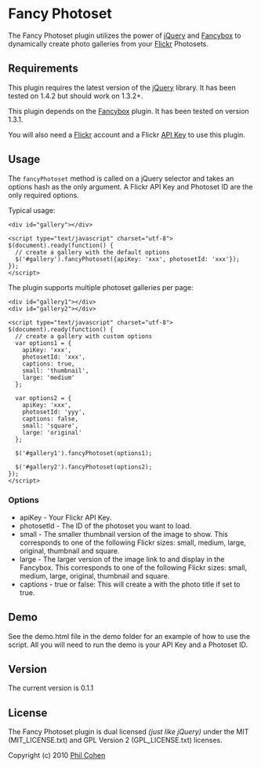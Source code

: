 # Fancy Photoset

The Fancy Photoset plugin utilizes the power of [jQuery](http://jquery.com) and [Fancybox](http://fancybox.net) to dynamically create photo galleries from your [Flickr](http://flickr.com) Photosets.


## Requirements

This plugin requires the latest version of the  [jQuery](http://jquery.com) library. It has been tested on 1.4.2 but should work on 1.3.2+.

This plugin depends on the [Fancybox](http://fancybox.net) plugin. It has been tested on version 1.3.1.

You will also need a [Flickr](http://flickr.com) account and a Flickr [API Key](http://www.flickr.com/services/api/misc.api_keys.html) to use this plugin.

## Usage

The `fancyPhotoset` method is called on a jQuery selector and takes an options hash as the only argument. A Flickr API Key and Photoset ID are the only required options.

Typical usage:

    <div id="gallery"></div>

    <script type="text/javascript" charset="utf-8">
    $(document).ready(function() {
      // create a gallery with the default options
      $('#gallery').fancyPhotoset({apiKey: 'xxx', photosetId: 'xxx'});
    });
    </script>

The plugin supports multiple photoset galleries per page:

    <div id="gallery1"></div>
    <div id="gallery2"></div>

    <script type="text/javascript" charset="utf-8">
    $(document).ready(function() {
      // create a gallery with custom options
      var options1 = {
        apiKey: 'xxx',
        photosetId: 'xxx',
        captions: true,
        small: 'thumbnail',
        large: 'medium'
      };

      var options2 = {
        apiKey: 'xxx',
        photosetId: 'yyy',
        captions: false,
        small: 'square',
        large: 'original'
      };

      $('#gallery1').fancyPhotoset(options1);

      $('#gallery2').fancyPhotoset(options2);
    });
    </script>


### Options

* apiKey - Your Flickr API Key.
* photosetId - The ID of the photoset you want to load.
* small - The smaller thumbnail version of the image to show. This corresponds to one of the following Flickr sizes: small, medium, large, original, thumbnail and square.
* large - The larger version of the image link to and display in the Fancybox. This corresponds to one of the following Flickr sizes: small, medium, large, original, thumbnail and square.
* captions - true or false: This will create a <span class="caption"> with the photo title if set to true.

## Demo

See the demo.html file in the demo folder for an example of how to use the script. All you will need to run the demo is your API Key and a Photoset ID.

## Version

The current version is 0.1.1

## License

The Fancy Photoset plugin is dual licensed *(just like jQuery)* under the MIT (MIT\_LICENSE.txt) and GPL Version 2 (GPL\_LICENSE.txt) licenses.

Copyright (c) 2010 [Phil Cohen](http://phlippers.net)
